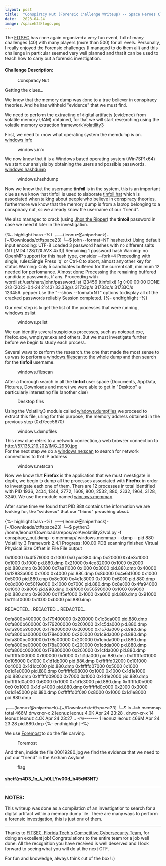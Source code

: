 ```yaml
---
layout: post
title:  "Conspiracy Nut (Forensic Challenge Writeup) -- Space Heroes CTF 2023 "
date:   2023-04-24
image: /spaceh23/logo.png
---
```

<p class="intro"><span class="dropcap">T</span>he <a href="https://research.fit.edu/fitsec/">FITSEC</a> has once again organized a very fun event, full of many challenges (40) with many players (more than 500) for all levels. Personally, I really enjoyed the Forensic challenges (I managed to do them all) and this challenge in particular seemed very well planned and that it can be used to teach how to carry out a forensic investigation.</p>


#### Challenge Description: 

<figure>
        <img src="/assets/img/spaceh23/chall.png" alt="" />
        <figcaption>Conspiracy Nut</figcaption>
</figure>


Getting the clues...

We know that the memory dump was done to a true believer in conspiracy theories. And he has withheld "evidence" that we must find.

We need to perform the extracting of digital artifacts (evidence) from volatile memory (RAM) obtained, for that we will start researching using the volatile memory extraction framework [Volatility3](https://github.com/volatilityfoundation/volatility3)  

First, we need to know what operating system the memdump is on. [windows.info](https://volatility3.readthedocs.io/en/latest/volatility3.plugins.windows.info.html)

<figure>
        <img src="/assets/img/spaceh23/info.png" alt="" />
        <figcaption>windows.info</figcaption>
</figure>

We now know that it is a Windows based operating system (Win7SP1x64) we start our analysis by obtaining the users and possible passwords.
[windows.hashdump](https://volatility3.readthedocs.io/en/latest/getting-started-windows-tutorial.html#windows-hashdump)
<figure>
        <img src="/assets/img/spaceh23/hashdump.png" alt="" />
        <figcaption>windows.hashdump</figcaption>
</figure>

Now we know that the username **tinfoil** is in the system, this is an important clue as we know that tinfoil is used to elaborate [tinfoil hat](https://dictionary.cambridge.org/us/dictionary/english/tinfoil-hat) which is associated when talking about people who believe in conspiracy theories, furthermore we know that the memory dump is from a laptop belonging to a conspiracy nut, so we already know the username of our "friend".

We also managed to crack (using [Jhon the Ripper](https://github.com/openwall/john))  the **tinfoil** password in case we need it later in the investigation.

{%- highlight bash -%}
┌──(leonuz㉿sniperhack)-[~/Downloads/ctf/space23]
└─$ john --format=NT hashes.txt
Using default input encoding: UTF-8
Loaded 3 password hashes with no different salts (NT [MD4 128/128 AVX 4x3])
Remaining 1 password hash
Warning: no OpenMP support for this hash type, consider --fork=4
Proceeding with single, rules:Single
Press 'q' or Ctrl-C to abort, almost any other key for status
Warning: Only 5 candidates buffered for the current salt, minimum 12 needed for performance.
Almost done: Processing the remaining buffered candidate passwords, if any.
Proceeding with wordlist:/usr/share/john/password.lst
123456           (tinfoilxi)
1g 0:00:00:00 DONE 2/3 (2023-04-24 21:43) 33.33g/s 31733p/s 31733c/s 31733C/s 123456..pepper
Use the "--show --format=NT" options to display all of the cracked passwords reliably
Session completed.
{%- endhighlight -%}

Our next step is to get the list of the processes that were running, [windows.pslist](https://volatility3.readthedocs.io/en/latest/getting-started-windows-tutorial.html#windows-pslist)

<figure>
        <img src="/assets/img/spaceh23/pslist.png" alt="" />
        <figcaption>windows.pslist</figcaption>
</figure>

We can identify several suspicious processes, such as notepad.exe, firefox.exe, wmplayer.exe and others. 
But we must investigate further before we begin to study each process.

Several ways to perform the research, the one that made the most sense to us was to perform a [windows.filescan](https://volatility3.readthedocs.io/en/latest/volatility3.plugins.windows.filescan.html) to the whole dump and then search for the **tinfoil** username.  

<figure>
        <img src="/assets/img/spaceh23/filescan.png" alt="" />
        <figcaption>windows.filescan</figcaption>
</figure>

After a thorough search in all the **tinfoil** user space (Documents, AppData, Pictures, Downloads and more) we were able to get in "Desktop" a particularly interesting file (another clue)

<figure>
        <img src="/assets/img/spaceh23/desktop.png" alt="" />
        <figcaption>Desktop files</figcaption>
</figure>

Using the Volatility3 module called [windows.dumpfiles](https://volatility3.readthedocs.io/en/latest/volatility3.plugins.windows.dumpfiles.html) we proceed to extract this file, using for this purposei, the memory address obtained in the previous step (0x17eec5670)

<figure>
        <img src="/assets/img/spaceh23/dumpfiles.png" alt="" />
        <figcaption>windows.dumpfiles</figcaption>
</figure>

This new clue refers to a network connection,a web browser connection to http://57.135.219.202/IMG_2930.jpg  
For the next step we do a [windows.netscan](https://volatility3.readthedocs.io/en/v2.0.1/volatility3.plugins.windows.netscan.html) to search for network connections to that IP address 

<figure>
        <img src="/assets/img/spaceh23/netscan.png" alt="" />
        <figcaption>windows.netscan</figcaption>
</figure>

Now we know that **Firefox** is the application that we must investigate in depth, we begin to dump all the processes associated with **Firefox** in order to investigate each one of them. There are 12 processes in total identified with PID 1936, 2404, 1344, 2772, 1608, 800, 2532, 880, 2332, 1964, 3128, 3240. We use the module named [windows.memmap](https://volatility3.readthedocs.io/en/latest/volatility3.plugins.windows.memmap.html)

After some time we found that PID 880 contains the information we are looking for, the "evidence" that our "friend" preaching about.

{%- highlight bash -%}
┌──(leonuz㉿sniperhack)-[~/Downloads/ctf/space23]
└─$ python3 /home/leonuz/Downloads/repos/volA/volatility3/vol.py -f conspiracy_nut.dump -o memmap/ windows.memmap --dump --pid 880
Volatility 3 Framework 2.4.1
Progress:  100.00               PDB scanning finished
Virtual Physical        Size    Offset in File  File output

0x10000 0x4f579000      0x1000  0x0     pid.880.dmp
0x20000 0x4e3c1000      0x1000  0x1000  pid.880.dmp
0x21000 0x4ce32000      0x1000  0x2000  pid.880.dmp
0x30000 0x7aa11000      0x1000  0x3000  pid.880.dmp
0x40000 0x12883a000     0x1000  0x4000  pid.880.dmp
0x8b000 0x4e641000      0x1000  0x5000  pid.880.dmp
0x8c000 0x4e1d3000      0x1000  0x6000  pid.880.dmp
0x8d000 0x5019e000      0x1000  0x7000  pid.880.dmp
0x8e000 0x4fa94000      0x1000  0x8000  pid.880.dmp
0x8f000 0x50580000      0x1000  0x9000  pid.880.dmp
0x90000 0x11f5ef000     0x1000  0xa000  pid.880.dmp
0x91000 0x111cf0000     0x1000  0xb000  pid.880.dmp

REDACTED...
REDACTED...
REDACTED...

0xfa800b400000  0x179400000     0x200000        0x1c3da000      pid.880.dmp
0xfa800b600000  0x179200000     0x200000        0x1c5da000      pid.880.dmp
0xfa800b800000  0x179000000     0x200000        0x1c7da000      pid.880.dmp
0xfa800ba00000  0x178e00000     0x200000        0x1c9da000      pid.880.dmp
0xfa800bc00000  0x178c00000     0x200000        0x1cbda000      pid.880.dmp
0xfa800be00000  0x178a00000     0x200000        0x1cdda000      pid.880.dmp
0xfa800c000000  0x178800000     0x200000        0x1cfda000      pid.880.dmp
0xffffffd00000  0x100000        0x1000  0x1d1da000      pid.880.dmp
0xffffffd01000  0x105000        0x1000  0x1d1db000      pid.880.dmp
0xffffffd02000  0x101000        0x4000  0x1d1dc000      pid.880.dmp
0xffffffd07000  0x5000  0x1000  0x1d1e0000      pid.880.dmp
0xffffffd08000  0x1000  0x1000  0x1d1e1000      pid.880.dmp
0xffffffd09000  0x7000  0x1000  0x1d1e2000      pid.880.dmp
0xffffffd0a000  0x6000  0x1000  0x1d1e3000      pid.880.dmp
0xffffffd0b000  0x0     0x1000  0x1d1e4000      pid.880.dmp
0xffffffd0c000  0x2000  0x3000  0x1d1e5000      pid.880.dmp
0xffffffd0f000  0x8000  0x1000  0x1d1e8000      pid.880.dmp

┌──(leonuz㉿sniperhack)-[~/Downloads/ctf/space23]
└─$ ls -lah memmap
total 466M
drwxr-xr-x  2 leonuz leonuz 4.0K Apr 24 23:28 .
drwxr-xr-x 14 leonuz leonuz 4.0K Apr 24 23:27 ..
-rw-------  1 leonuz leonuz 466M Apr 24 23:28 pid.880.dmp
{%- endhighlight -%}

We use [Foremost](https://en.wikipedia.org/wiki/Foremost_(software)) to do the file carving.

<figure>
        <img src="/assets/img/spaceh23/foremost.png" alt="" />
        <figcaption>Foremost</figcaption>
</figure>

And then, inside the file 00019280.jpg we find the evidence that we need to put our "friend" in the Arkham Asylum!


<figure>
        <img src="/assets/img/spaceh23/flag.png" alt="" />
        <figcaption>flag</figcaption>
</figure>


#### shctf{m4D3_1n_A_h0LLYw00d_b45eM3NT}  


- - -
### NOTES:
This writeup was done as a compilation of an investigation to search for a digital artifact within a memory dump file. There are many ways to perform a forensic investigation, this is just one of them.

- - -
Thanks to [FITSEC, Florida Tech's Competitive Cybersecurity Team](https://research.fit.edu/fitsec/), for doing an excellent job! 
Congratulations to the entire team for a job well done. All the recognition you have received is well deserved and I look forward to seeing what you will do at the next CTF.

For fun and knowledge, always think out of the box! :)

<figure>
        <img src="/assets/img/spaceh23/score.png" alt="" />
</figure>
